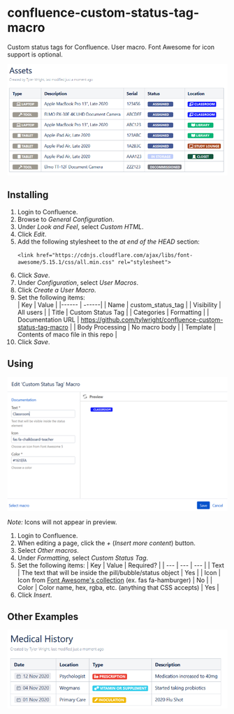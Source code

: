 # confluence-custom-status-tag-macro
Custom status tags for Confluence.  User macro.  Font Awesome for icon support is optional.

![Example Image, Assets](readme_files/example_assets.png)

## Installing
1. Login to Confluence.
2. Browse to _General Configuration_.
3. Under _Look and Feel_, select _Custom HTML_.
4. Click _Edit_.
5. Add the following stylesheet to the _at end of the HEAD_ section: 
    ```
    <link href="https://cdnjs.cloudflare.com/ajax/libs/font-awesome/5.15.1/css/all.min.css" rel="stylesheet">
    ```
6. Click _Save_.
7. Under _Configuration_, select _User Macros_.
8. Click _Create a User Macro_.
9. Set the following items:  
    | Key | Value |
    |------ | ------|
    | Name | custom_status_tag |
    | Visibility | All users |
    | Title | Custom Status Tag |
    | Categories | Formatting |
    | Documentation URL | https://github.com/tylwright/confluence-custom-status-tag-macro |
    | Body Processing | No macro body |
    | Template | Contents of maco file in this repo |
10. Click _Save_.

## Using

![Example Image](readme_files/example_inserting.png)

*Note:* Icons will not appear in preview.
1. Login to Confluence.
2. When editing a page, click the _+_ (_Insert more content_) button.
3. Select _Other macros_.
4. Under _Formatting_, select _Custom Status Tag_.
5. Set the following items:
    | Key | Value | Required? |
    | --- | --- | --- |
    | Text | The text that will be inside the pill/bubble/status object | Yes |
    | Icon | Icon from [Font Awesome's collection](https://fontawesome.com/icons?d=gallery) (ex. fas fa-hamburger) | No |
    | Color | Color name, hex, rgba, etc. (anything that CSS accepts) | Yes |
6. Click _Insert_.

## Other Examples
![Example Image, Medical History](readme_files/example_medical.png)